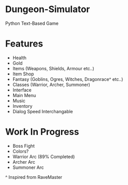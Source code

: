 # Dungeon-Simulator
Python Text-Based Game

# Features
* Health
* Gold
* Items (Weapons, Shields, Armour etc..)
* Item Shop
* Fantasy (Goblins, Ogres, Witches, Dragonrace^ etc..) 
* Classes (Warrior, Archer, Summoner)
* Interface
* Main Menu
* Music
* Inventory
* Dialog Speed Interchangable

# Work In Progress
* Boss Fight
* Colors?
* Warrior Arc (89% Completed)
* Archer Arc
* Summoner Arc



^ Inspired from RaveMaster
